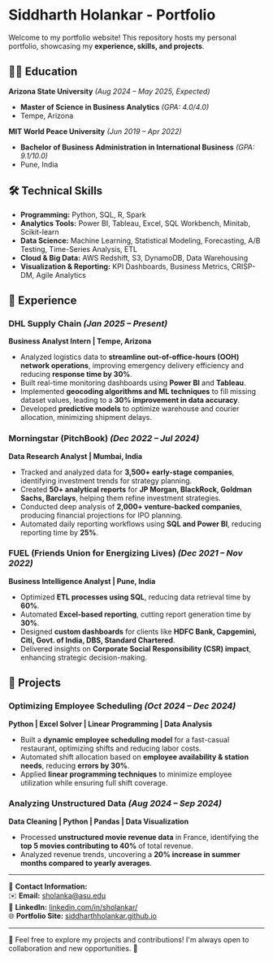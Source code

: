 # Siddharth Holankar - Portfolio

Welcome to my portfolio website! This repository hosts my personal portfolio, showcasing my **experience, skills, and projects**.

## 👨‍🎓 Education
**Arizona State University** *(Aug 2024 – May 2025, Expected)*  
- **Master of Science in Business Analytics** *(GPA: 4.0/4.0)*  
- Tempe, Arizona  

**MIT World Peace University** *(Jun 2019 – Apr 2022)*  
- **Bachelor of Business Administration in International Business** *(GPA: 9.1/10.0)*  
- Pune, India  

## 🛠️ Technical Skills
- **Programming:** Python, SQL, R, Spark  
- **Analytics Tools:** Power BI, Tableau, Excel, SQL Workbench, Minitab, Scikit-learn  
- **Data Science:** Machine Learning, Statistical Modeling, Forecasting, A/B Testing, Time-Series Analysis, ETL  
- **Cloud & Big Data:** AWS Redshift, S3, DynamoDB, Data Warehousing  
- **Visualization & Reporting:** KPI Dashboards, Business Metrics, CRISP-DM, Agile Analytics  

## 💼 Experience

### **DHL Supply Chain** *(Jan 2025 – Present)*
**Business Analyst Intern | Tempe, Arizona**  
- Analyzed logistics data to **streamline out-of-office-hours (OOH) network operations**, improving emergency delivery efficiency and reducing **response time by 30%**.  
- Built real-time monitoring dashboards using **Power BI** and **Tableau**.  
- Implemented **geocoding algorithms and ML techniques** to fill missing dataset values, leading to a **30% improvement in data accuracy**.  
- Developed **predictive models** to optimize warehouse and courier allocation, minimizing shipment delays.  

### **Morningstar (PitchBook)** *(Dec 2022 – Jul 2024)*
**Data Research Analyst | Mumbai, India**  
- Tracked and analyzed data for **3,500+ early-stage companies**, identifying investment trends for strategy planning.  
- Created **50+ analytical reports** for **JP Morgan, BlackRock, Goldman Sachs, Barclays**, helping them refine investment strategies.  
- Conducted deep analysis of **2,000+ venture-backed companies**, producing financial projections for IPO planning.  
- Automated daily reporting workflows using **SQL and Power BI**, reducing reporting time by **25%**.  

### **FUEL (Friends Union for Energizing Lives)** *(Dec 2021 – Nov 2022)*
**Business Intelligence Analyst | Pune, India**  
- Optimized **ETL processes using SQL**, reducing data retrieval time by **60%**.  
- Automated **Excel-based reporting**, cutting report generation time by **30%**.  
- Designed **custom dashboards** for clients like **HDFC Bank, Capgemini, Citi, Govt. of India, DBS, Standard Chartered**.  
- Delivered insights on **Corporate Social Responsibility (CSR) impact**, enhancing strategic decision-making.  

## 🚀 Projects

### **Optimizing Employee Scheduling** *(Oct 2024 – Dec 2024)*
**Python | Excel Solver | Linear Programming | Data Analysis**  
- Built a **dynamic employee scheduling model** for a fast-casual restaurant, optimizing shifts and reducing labor costs.  
- Automated shift allocation based on **employee availability & station needs**, reducing **errors by 30%**.  
- Applied **linear programming techniques** to minimize employee utilization while ensuring full shift coverage.  

### **Analyzing Unstructured Data** *(Aug 2024 – Sep 2024)*
**Data Cleaning | Python | Pandas | Data Visualization**  
- Processed **unstructured movie revenue data** in France, identifying the **top 5 movies contributing to 40%** of total revenue.  
- Analyzed revenue trends, uncovering a **20% increase in summer months compared to yearly averages**.  

---

📧 **Contact Information:**  
✉️ **Email:** [sholanka@asu.edu](mailto:sholanka@asu.edu)  
🔗 **LinkedIn:** [linkedin.com/in/sholankar/](https://linkedin.com/in/sholankar/)  
🌐 **Portfolio Site:** [siddharthholankar.github.io](https://siddharthholankar.github.io)  

---

🔹 Feel free to explore my projects and contributions! I'm always open to collaboration and new opportunities. 🚀
